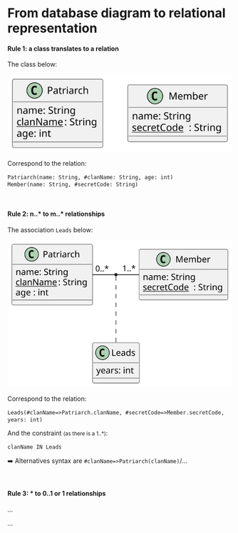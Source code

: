 # From database diagram to relational representation

<div class="row row-cols-md-2"><div>

#### Rule 1: a class translates to a relation

The class below:

<div class="text-center">

![_uml/rule1.pu](_uml/rule1.svg)
</div>

Correspond to the relation:

```php!
Patriarch(name: String, #clanName: String, age: int)
Member(name: String, #secretCode: String)
```

<br>

#### Rule 2: n..* to m..* relationships

The association `Leads` below:

<div class="text-center">

![_uml/rule2.pu](_uml/rule2.svg)
</div>

Correspond to the relation:

```php!
Leads(#clanName=>Patriarch.clanName, #secretCode=>Member.secretCode, years: int)
```

And the constraint <small>(as there is a 1..*)</small>:

```php!
clanName IN Leads
```

➡️ Alternatives syntax are `#clanName=>Patriarch(clanName)`/...

<br>

#### Rule 3: * to 0..1 or 1 relationships

...
</div><div>

...
</div></div>